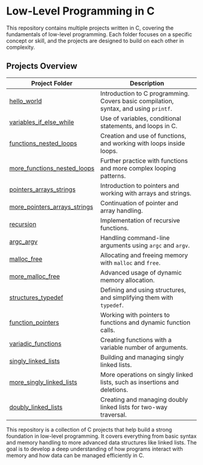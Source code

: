 # Low-Level Programming in C

This repository contains multiple projects written in C, covering the fundamentals of low-level programming. Each folder focuses on a specific concept or skill, and the projects are designed to build on each other in complexity.

## Projects Overview

| Project Folder | Description |
|----------------|-------------|
| [hello_world](https://github.com/renisv/holbertonschool-low_level_programming/tree/main/hello_world) | Introduction to C programming. Covers basic compilation, syntax, and using `printf`. |
| [variables_if_else_while](https://github.com/renisv/holbertonschool-low_level_programming/tree/main/variables_if_else_while) | Use of variables, conditional statements, and loops in C. |
| [functions_nested_loops](https://github.com/renisv/holbertonschool-low_level_programming/tree/main/functions_nested_loops) | Creation and use of functions, and working with loops inside loops. |
| [more_functions_nested_loops](https://github.com/renisv/holbertonschool-low_level_programming/tree/main/more_functions_nested_loops) | Further practice with functions and more complex looping patterns. |
| [pointers_arrays_strings](https://github.com/renisv/holbertonschool-low_level_programming/tree/main/pointers_arrays_strings) | Introduction to pointers and working with arrays and strings. |
| [more_pointers_arrays_strings](https://github.com/renisv/holbertonschool-low_level_programming/tree/main/more_pointers_arrays_strings) | Continuation of pointer and array handling. |
| [recursion](https://github.com/renisv/holbertonschool-low_level_programming/tree/main/recursion) | Implementation of recursive functions. |
| [argc_argv](https://github.com/renisv/holbertonschool-low_level_programming/tree/main/argc_argv) | Handling command-line arguments using `argc` and `argv`. |
| [malloc_free](https://github.com/renisv/holbertonschool-low_level_programming/tree/main/malloc_free) | Allocating and freeing memory with `malloc` and `free`. |
| [more_malloc_free](https://github.com/renisv/holbertonschool-low_level_programming/tree/main/more_malloc_free) | Advanced usage of dynamic memory allocation. |
| [structures_typedef](https://github.com/renisv/holbertonschool-low_level_programming/tree/main/structures_typedef) | Defining and using structures, and simplifying them with `typedef`. |
| [function_pointers](https://github.com/renisv/holbertonschool-low_level_programming/tree/main/function_pointers) | Working with pointers to functions and dynamic function calls. |
| [variadic_functions](https://github.com/renisv/holbertonschool-low_level_programming/tree/main/variadic_functions) | Creating functions with a variable number of arguments. |
| [singly_linked_lists](https://github.com/renisv/holbertonschool-low_level_programming/tree/main/singly_linked_lists) | Building and managing singly linked lists. |
| [more_singly_linked_lists](https://github.com/renisv/holbertonschool-low_level_programming/tree/main/more_singly_linked_lists) | More operations on singly linked lists, such as insertions and deletions. |
| [doubly_linked_lists](https://github.com/renisv/holbertonschool-low_level_programming/tree/main/doubly_linked_lists) | Creating and managing doubly linked lists for two-way traversal. |


This repository is a collection of C projects that help build a strong foundation in low-level programming. It covers everything from basic syntax and memory handling to more advanced data structures like linked lists. The goal is to develop a deep understanding of how programs interact with memory and how data can be managed efficiently in C.

